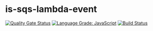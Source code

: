 # is-sqs-lambda-event

[![Quality Gate Status](https://sonarcloud.io/api/project_badges/measure?project=com.jordansinko.is-sqs-lambda-event&metric=alert_status)](https://sonarcloud.io/dashboard?id=com.jordansinko.is-sqs-lambda-event) [![Language Grade: JavaScript](https://img.shields.io/lgtm/grade/javascript/g/JordanSinko/is-sqs-lambda-event.svg?logo=lgtm&logoWidth=18)](https://lgtm.com/projects/g/JordanSinko/is-sqs-lambda-event/context:javascript) [![Build Status](https://shields-staging-pr-3898.herokuapp.com/github/actions/JordanSinko/is-sqs-lambda-event/Github%20Pushflow)](https://github.com/JordanSinko/is-sqs-lambda-event/actions)
